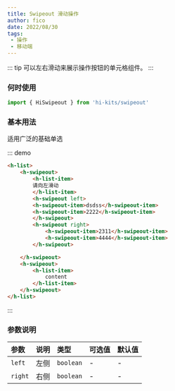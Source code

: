 ```yaml
---
title: Swipeout 滑动操作
author: fico
date: 2022/08/30
tags:
 - 操作
 - 移动端
---
```

::: tip
可以左右滑动来展示操作按钮的单元格组件。
:::
### 何时使用
```ts
import { HiSwipeout } from 'hi-kits/swipeout'
```
### 基本用法

适用广泛的基础单选

::: demo
```html
<h-list>
    <h-swipeout>
        <h-list-item>
        请向左滑动
        </h-list-item>
        <h-swipeout left>
        <h-swipeout-item>dsdss</h-swipeout-item>
        <h-swipeout-item>2222</h-swipeout-item>
        </h-swipeout>
        <h-swipeout right>
            <h-swipeout-item>2311</h-swipeout-item>
            <h-swipeout-item>4444</h-swipeout-item>
        </h-swipeout>

    </h-swipeout>
    <h-swipeout>
        <h-list-item>
            content
        </h-list-item>
    </h-swipeout>
</h-list>
```
:::

### 参数说明

|参数|说明|类型|可选值|默认值
|:--|:--|:--|:-----|:---
| `left`| 左侧 |  `boolean` | - | -
| `right`| 右侧 |  `boolean` | - | -
